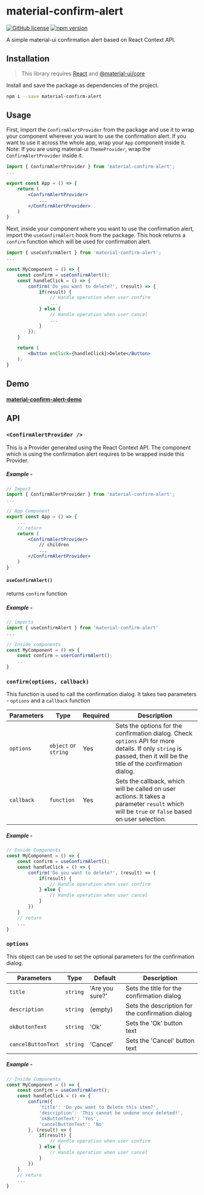 # material-confirm-alert

[![GitHub license](https://img.shields.io/github/license/anaekin/material-confirm-alert)](https://github.com/anaekin/material-confirm-alert/blob/master/LICENSE) [![npm version](https://img.shields.io/npm/v/material-confirm-alert)](https://www.npmjs.com/package/material-confirm-alert)

A simple material-ui confirmation alert based on React Context API.

## Installation

> This library requires [React](https://reactjs.org/) and [@material-ui/core](https://www.npmjs.com/package/@material-ui/core)

Install and save the package as dependencies of the project.

```sh
npm i --save material-confirm-alert
```

## Usage

First, import the `ConfirmAlertProvider` from the package and use it to wrap your component wherever you want to use the confirmation alert.
If you want to use it across the whole app, wrap your `App` component inside it.
Note: If you are using material-ui `ThemeProvider`, wrap the `ConfirmAlertProvider` inside it.

```jsx
import { ConfirmAlertProvider } from 'material-confirm-alert';
...

export const App = () => {
    return (
        <ConfirmAlertProvider>
            ...
        </ConfirmAlertProvider>
    )
}
```

Next, inside your component where you want to use the confirmation alert, import the `useConfirmAlert` hook from the package. This hook returns a `confirm` function which will be used for confirmation alert.

```jsx
import { useConfirmAlert } from 'material-confirm-alert';
...

const MyComponent = () => {
    const confirm = useConfirmAlert();
    const handleClick = () => {
        confirm('Do you want to delete?', (result) => {
            if(result) {
                // Handle operation when user confirm
                ...
            } else {
                // Handle operation when user cancel
                ...
            }
        });
    }

    return (
        <Button onClick={handleClick}>Delete</Button>
    );
}
```

## Demo

#### [material-confirm-alert-demo](https://codesandbox.io/s/material-confirm-alert-demo-30801?file=/src/App.js)

## API

### `<ConfirmAlertProvider />`

This is a Provider generated using the React Context API. The component which is using the confirmation alert requires to be wrapped inside this Provider.

##### Example -

```jsx
// Import
import { ConfirmAlertProvider } from 'material-confirm-alert';
...

// App Component
export const App = () => {
    ...
    // return
    return (
        <ConfirmAlertProvider>
            // children
            ...
        </ConfirmAlertProvider>
    )
}
```

#### `useConfirmAlert()`

returns `confirm` function

##### Example -

```jsx
// imports
import { useConfirmAlert } from 'material-confirm-alert'
...

// Inside components
const MyComponent = () => {
    const confirm = userConfirmAlert();
    ...
}
```

### `confirm(options, callback)`

This function is used to call the confirmation dialog. It takes two parameters - `options` and a `callback` function

| Parameters | Type                 | Required | Description                                                                                                                                                           |
| ---------- | -------------------- | -------- | --------------------------------------------------------------------------------------------------------------------------------------------------------------------- |
| `options`  | `object` or `string` | Yes      | Sets the options for the confirmation dialog. Check `options` API for more details. If only `string` is passed, then it will be the title of the confirmation dialog. |
| `callback` | `function`           | Yes      | Sets the callback, which will be called on user actions. It takes a parameter `result` which will be `true` or `false` based on user selection.                       |

##### Example -

```jsx
// Inside Components
const MyComponent = () => {
    const confirm = useConfirmAlert();
    const handleClick = () => {
        confirm('Do you want to delete?', (result) => {
            if(result) {
                // Handle operation when user confirm
            } else {
                // Handle operation when user cancel
            }
        })
    }
    // return
    ...
}
```

### `options`

This object can be used to set the optional parameters for the confirmation dialog.

| Parameters         | Type     | Default         | Description                                      |
| ------------------ | -------- | --------------- | ------------------------------------------------ |
| `title`            | `string` | 'Are you sure?' | Sets the title for the confirmation dialog       |
| `description`      | `string` | (empty)         | Sets the description for the confirmation dialog |
| `okButtonText`     | `string` | 'Ok'            | Sets the 'Ok' button text                        |
| `cancelButtonText` | `string` | 'Cancel'        | Sets the 'Cancel' button text                    |

##### Example -

```jsx
// Inside Components
const MyComponent = () => {
    const confirm = useConfirmAlert();
    const handleClick = () => {
        confirm({
            'title': 'Do you want to delete this item?',
            'description': 'This cannot be undone once deleted!',
            'okButtonText': 'Yes',
            'cancelButtonText': 'No'
        }, (result) => {
            if(result) {
                // Handle operation when user confirm
            } else {
                // Handle operation when user cancel
            }
        })
    }
    // return
    ...
}
```
